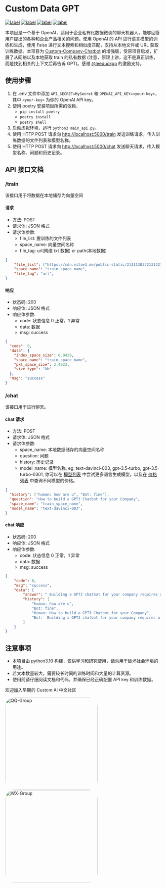 # Custom Data GPT

[![label](https://img.shields.io/badge/%E4%B8%AD%E6%96%87%E6%96%87%E6%A1%A3-ZH-brightgreen)](https://github.com/aboutmydreams/custom_data_gpt/blob/main/README_ZH.md)
[![label](https://img.shields.io/badge/English-EN-brightgreen)](https://github.com/aboutmydreams/custom_data_gpt/blob/main/README.md)
[![label](https://img.shields.io/badge/aiis.life-AI%20is%20life-orange)](https://www.aiis.life)
[![label](https://img.shields.io/badge/NonceGeek-cool--oriented%20programming-orange)](https://noncegeek.com)

本项目是一个基于 OpenAI，适用于企业私有化数据微调的聊天机器人，能够回答用户提出的各种和企业产品相关的问题。使用 OpenAI 的 API 进行语言模型的训练和生成，使用 Faiss 进行文本搜索和相似度匹配，支持从本地文件或 URL 获取训练数据。本项目为 [Custom-Company-Chatbot](https://replit.com/@DavidAtReplit/Custom-Company-Chatbot) 的增强版，受原项目启发，扩展了从网络以及本地获取 train 的私有数据 (注意，原理上讲，这不是真正训练，而是找到相关的上下文后再告诉 GPT)。感谢 [@leeduckgo](https://github.com/leeduckgo) 的激励支持。

## 使用步骤

1. 在 .env 文件中添加 `API_SECRET=MySecret` 和 `OPENAI_API_KEY=<your-key>`，其中 `<your-key>` 为你的 OpenAI API key。
2. 使用 poetry 安装项目所需的依赖，
    - `pip install poetry`
    - `poetry install`
    - `poetry shell`
3. 启动虚拟环境，运行 `python3 main_api.py`。
4. 使用 HTTP POST 请求向 <http://localhost:5000/train> 发送训练请求，传入训练数据的文件列表和模型名称。
5. 使用 HTTP POST 请求向 <http://localhost:5000/chat> 发送聊天请求，传入模型名称、问题和历史记录。

## API 接口文档

### /train

该接口用于将数据在本地储存为向量空间

#### 请求

- 方法: POST
- 请求体: JSON 格式
- 请求体参数:
  - file_list: 要训练的文件列表
  - space_name: 向量空间名称
  - file_tag: url(网络 txt 数据) or path(本地数据)

```json
{
    "file_list": ["https://cdn.vitae3.me/public-static/213113032213132120.1680148867987.txt"],
    "space_name": "train_space_name",
    "file_tag": "url",
}
```

#### 响应

- 状态码: 200
- 响应体: JSON 格式
- 响应体参数:
  - code: 状态信息 0 正常，1 异常
  - data: 数据
  - msg: success

```json
{
  "code": 0,
  "data": {
    "index_space_size": 6.0439,
    "space_name": "train_space_name",
    "pkl_space_size": 2.4023,
    "size_type": "kb"
  },
  "msg": "success"
}
```

### /chat

该接口用于进行聊天。

#### chat 请求

- 方法: POST
- 请求体: JSON 格式
- 请求体参数:
  - space_name: 本地数据储存的向量空间名称
  - question: 问题
  - history: 历史记录
  - model_name: 模型名称, eg: text-davinci-003, gpt-3.5-turbo, gpt-3.5-turbo-0301, 你可以在 [模型列表](https://platform.openai.com/docs/models) 中尝试更多语言生成模型，以及在 [价格列表](https://openai.com/pricing) 中查询不同模型的价格。

```json
{
  "history": ["human: how are u", "Bot: fine"],
  "question": "How to build a GPT3 Chatbot for your Company",
  "space_name": "train_space_name",
  "model_name": "text-davinci-003",
}
```

#### chat 响应

- 状态码: 200
- 响应体: JSON 格式
- 响应体参数:
  - code: 状态信息 0 正常，1 异常
  - data: 数据
  - msg: success

```json
{
    "code": 0,
    "msg": "success",
    "data": {
        "answer": " Building a GPT3 chatbot for your company requires a few steps. First, you need to get your OpenAI API key and add it to Secrets as OPENAI_API_KEY. Next, you need to create an API_KEY for the JSON API. After that, you need to fill the training/facts folder with as many text documents as you can containing information about the company you're training it on. Finally, you need to edit the prompt/master.txt file to represent how you want the bot to behave when interacting with the users.",
        "history": [
            "human: how are u",
            "Bot: fine",
            "Human: How to build a GPT3 Chatbot for your Company",
            "Bot:  Building a GPT3 chatbot for your company requires a few steps. First, you need to get your OpenAI API key and add it to Secrets as OPENAI_API_KEY. Next, you need to create an API_KEY for the JSON API. After that, you need to fill the training/facts folder with as many text documents as you can containing information about the company you're training it on. Finally, you need to edit the prompt/master.txt file to represent how you want the bot to behave when interacting with the users."
        ]
    }
}
```

## 注意事项

- 本项目由 python3.10 构建，仅供学习和研究使用，请勿用于破坏社会环境的用途。
- 若文本数量较大，需要较长时间的训练时间和大量的计算资源。
- 使用前请仔细阅读文档和代码，并确保已经正确配置 API key 和训练数据。

欢迎加入早期的 Custom AI 中文社区

<p>
  <img alt="QQ-Group" src="https://cdn.nlark.com/yuque/0/2023/png/164272/1680279312300-35636818-45ad-41ce-b0c7-d86aba020a2e.png?x-oss-process=image%2Fresize%2Cw_962%2Climit_0" width="300" style="border-radius: 10%;">
  <img alt="WX-Group" src="https://cdn.nlark.com/yuque/0/2023/png/164272/1680278249286-59ac3cbd-a27b-4c54-87a1-3dd6f9cd46e0.png" width="300" style="border-radius: 10%;">
</p>
